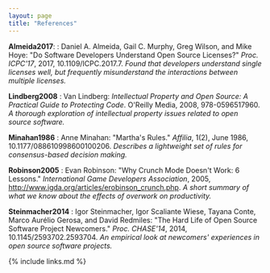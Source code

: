 ```yaml
---
layout: page
title: "References"
---
```


**Almeida2017**<a id="Almeida2017"></a>:
:   Daniel A. Almeida, Gail C. Murphy, Greg Wilson, and Mike Hoye:
    "Do Software Developers Understand Open Source Licenses?"
    *Proc. ICPC'17*, 2017, 10.1109/ICPC.2017.7.
    *Found that developers understand single licenses well, but frequently misunderstand the interactions between multiple licenses.*

**Lindberg2008**<a id="Lindberg2008"></a>
:   Van Lindberg: *Intellectual Property and Open Source: A Practical Guide to Protecting Code*.
    O'Reilly Media, 2008, 978-0596517960.
    *A thorough exploration of intellectual property issues related to open source software.*

**Minahan1986**<a id="Minahan1986"></a>
:   Anne Minahan: "Martha's Rules."  *Affilia*, 1(2), June 1986, 10.1177/088610998600100206.
    *Describes a lightweight set of rules for consensus-based decision making.*

**Robinson2005**<a id="Robinson2005"></a>
:   Evan Robinson:
    "Why Crunch Mode Doesn't Work: 6 Lessons."
    *International Game Developers Association*, 2005, <http://www.igda.org/articles/erobinson_crunch.php>.
    *A short summary of what we know about the effects of overwork on productivity.*

**Steinmacher2014**<a id="Steinmacher2014"></a>
:   Igor Steinmacher, Igor Scaliante Wiese, Tayana Conte, Marco Aurélio Gerosa, and David Redmiles:
    "The Hard Life of Open Source Software Project Newcomers."
    *Proc. CHASE'14*, 2014, 10.1145/2593702.2593704.
    *An empirical look at newcomers' experiences in open source software projects.*

{% include links.md %}
